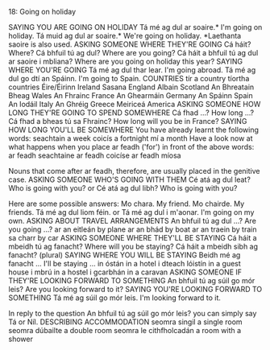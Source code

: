 18: Going on holiday

SAYING YOU ARE GOING ON HOLIDAY
Tá mé ag dul ar soaire.* I'm going on holiday.
Tá muid ag dul ar soaire.* We're going on holiday.
*Laethanta saoire is also used.
ASKING SOMEONE WHERE THEY'RE GOING
Cá háit? Where?
Cá bhfuil tú ag dul? Where are you going?
Cá háit a bhfuil tú ag dul ar saoire i mbliana? Where are you going on holiday this year?
SAYING WHERE YOU'RE GOING
Tá mé ag dul thar lear. I'm going abroad.
Tá mé ag dul go dtí an Spáinn. I'm going to Spain.
COUNTRIES
tír	a country
tíortha	countries
Éire/Éirinn	Ireland
Sasana	England
Albain	Scotland
An Bhreatain Bheag	Wales
An Fhrainc	France
An Ghearmáin	Germany
An Spáinn	Spain
An Iodáil	Italy
An Ghréig	Greece
Meiriceá	America
ASKING SOMEONE HOW LONG THEY'RE GOING TO SPEND SOMEWHERE
Cá fhad ...? How long ...?
Cá fhad a bheas tú sa Fhrainc? How long will you be in France?
SAYING HOW LONG YOU'LL BE SOMEWHERE
You have already learnt the following words:
seachtain a week
coicís a fortnight
mí a month
Have a look now at what happens when you place ar feadh ('for') in front of the above words:
ar feadh seachtaine
ar feadh coicíse
ar feadh míosa

Nouns that come after ar feadh, therefore, are usually placed in the genitive case.
ASKING SOMEONE WHO'S GOING WITH THEM
Cé atá ag dul leat? Who is going with you?
or
Cé atá ag dul libh? Who is going with you?

Here are some possible answers:
Mo chara. My friend.
Mo chairde. My friends.
Tá mé ag dul liom féin.
or
Tá mé ag dul i m'aonar. I'm going on my own.
ASKING ABOUT TRAVEL ARRANGEMENTS
An bhfuil tú ag dul ...? Are you going ...?
ar an eitleán by plane
ar an bhád by boat
ar an traein by train
sa charr by car
ASKING SOMEONE WHERE THEY'LL BE STAYING
Cá háit a mbeidh tú ag fanacht? Where will you be staying?
Cá háit a mbeidh sibh ag fanacht? (plural)
SAYING WHERE YOU WILL BE STAYING
Beidh mé ag fanacht ... I'll be staying ...
in óstán in a hotel
i dteach lóistín in a guest house
i mbrú in a hostel
i gcarbhán in a caravan
ASKING SOMEONE IF THEY'RE LOOKING FORWARD TO SOMETHING
An bhfuil tú ag súil go mór leis? Are you looking forward to it?
SAYING YOU'RE LOOKING FORWARD TO SOMETHING
Tá mé ag súil go mór leis. I'm looking forward to it.

In reply to the question An bhfuil tú ag súil go mór leis? you can simply say Tá or Níl.
DESCRIBING ACCOMMODATION
seomra singil a single room
seomra dúbailte a double room
seomra le cithfholcadán a room with a shower